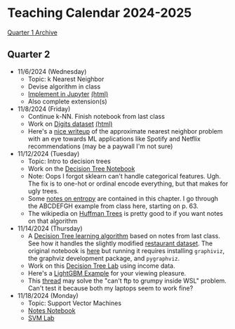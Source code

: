 # Teaching Calendar 2024-2025
[Quarter 1 Archive](./calendar-q1.md)
## Quarter 2
- 11/6/2024 (Wednesday)
  - Topic: k Nearest Neighbor
  - Devise algorithm in class
  - [Implement in Jupyter](./lessons/knn-Student.ipynb) [(html)](./lessons/knn-Student.html)
  - Also complete extension(s)
- 11/8/2024 (Friday)
  - Continue k-NN. Finish notebook from last class
  - Work on [Digits dataset](./lessons/digits-student.ipynb) [(html)](./lessons/digits-student.html)
  - Here's a [nice writeup](https://towardsdatascience.com/comprehensive-guide-to-approximate-nearest-neighbors-algorithms-8b94f057d6b6) of the approximate nearest neighbor problem with an eye towards ML applications like Spotify and Netflix recommendations (may be a paywall I'm not sure)
- 11/12/2024 (Tuesday)
  - Topic: Intro to decision trees
  - Work on the [Decision Tree Notebook](./lessons/Restaurant_Student.ipynb)
  - Note: Oops I forgot sklearn can't handle categorical features. Ugh. The fix is to one-hot or ordinal encode everything, but that makes for ugly trees.
  - Some [notes on entropy](./ai-notes-decision-trees.pdf) are contained in this chapter. I go through the ABCDEFGH example from class here, starting on p. 63.
  - The wikipedia on [Huffman Trees](https://en.wikipedia.org/wiki/Huffman_coding) is pretty good to if you want notes on that algorithm
- 11/14/2024 (Thursday)
	- A [Decision Tree learning algorithm](./lessons/Restaurant_Tree.html) based on notes from last class. See how it handles the slightly modified [restaurant dataset](./lessons/restaurant2.csv). The original notebook is [here](./lessons/Restaurant_Tree.ipynb) but running it requires installing `graphiviz`, the graphviz development package, and `pygraphviz`.
	- Work on this [Decision Tree Lab](./lessons/Decision_Tree_Student.ipynb) using income data.
	- Here's a [LightGBM Example](./lessons/LightGBM_Example.ipynb) for your viewing pleasure.
	- This [thread](https://github.com/microsoft/WSL/issues/11022) may solve the "can't ftp to grumpy inside WSL" problem. Can't test it because both my laptops seem to work fine?
- 11/18/2024 (Monday)
  - Topic: Support Vector Machines
  - [Notes Notebook](lessons/Notes-SVM.ipynb)
  - [SVM Lab](lessons/SVM_Lab-Student.ipynb)